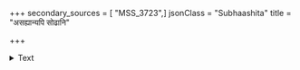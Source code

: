+++
secondary_sources = [ "MSS_3723",]
jsonClass = "Subhaashita"
title = "असह्यान्यपि सोढानि"

+++

<details><summary>Text</summary>

असह्यान्यपि सोढानि गदितान्यप्रियाण्यपि।  
स्थितः परगृहद्वारि तृष्णे निवृत्तिमाप्नुहि॥
</details>
